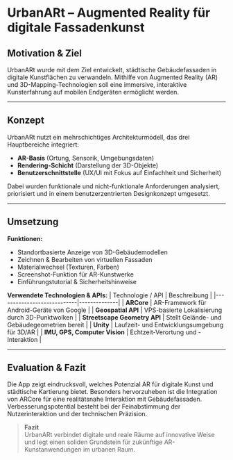 # UrbanARt – Augmented Reality für digitale Fassadenkunst

## Motivation & Ziel  
UrbanARt wurde mit dem Ziel entwickelt, städtische Gebäudefassaden in digitale Kunstflächen zu verwandeln. Mithilfe von Augmented Reality (AR) und 3D-Mapping-Technologien soll eine immersive, interaktive Kunsterfahrung auf mobilen Endgeräten ermöglicht werden.

---

## Konzept  
UrbanARt nutzt ein mehrschichtiges Architekturmodell, das drei Hauptbereiche integriert:
- **AR-Basis** (Ortung, Sensorik, Umgebungsdaten)
- **Rendering-Schicht** (Darstellung der 3D-Objekte)
- **Benutzerschnittstelle** (UX/UI mit Fokus auf Einfachheit und Sicherheit)

Dabei wurden funktionale und nicht-funktionale Anforderungen analysiert, priorisiert und in einem benutzerzentrierten Designkonzept umgesetzt.

---

## Umsetzung  

**Funktionen:**
- Standortbasierte Anzeige von 3D-Gebäudemodellen
- Zeichnen & Bearbeiten von virtuellen Fassaden
- Materialwechsel (Texturen, Farben)
- Screenshot-Funktion für AR-Kunstwerke
- Einführungstutorial & Sicherheitshinweise

**Verwendete Technologien & APIs:**
| Technologie / API           | Beschreibung |
|----------------------------|--------------|
| **ARCore**                 | AR-Framework für Android-Geräte von Google |
| **Geospatial API**         | VPS-basierte Lokalisierung durch 3D-Punktwolken |
| **Streetscape Geometry API** | Stellt Gelände- und Gebäudegeometrien bereit |
| **Unity**                  | Laufzeit- und Entwicklungsumgebung für 3D/AR |
| **IMU, GPS, Computer Vision** | Echtzeit-Verortung und -Interaktion |

---

##  Evaluation & Fazit  

Die App zeigt eindrucksvoll, welches Potenzial AR für digitale Kunst und städtische Kartierung bietet. Besonders hervorzuheben ist die Integration von ARCore für eine realitätsnahe Interaktion mit Gebäudefassaden.  
Verbesserungspotential besteht bei der Feinabstimmung der Nutzerinteraktion und der technischen Präzision.

> **Fazit**  
UrbanARt verbindet digitale und reale Räume auf innovative Weise und legt einen soliden Grundstein für zukünftige AR-Kunstanwendungen im urbanen Raum.
